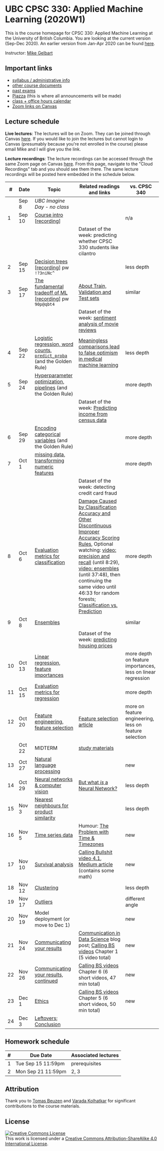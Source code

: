 # UBC CPSC 330: Applied Machine Learning (2020W1)

This is the course homepage for CPSC 330: Applied Machine Learning at the University of British Columbia. You are looking at the current version (Sep-Dec 2020). An earlier version from Jan-Apr 2020 can be found [here](https://github.com/UBC-CS/cpsc330/tree/1.0).

Instructor: [Mike Gelbart](https://www.mikegelbart.com/)


## Important links

* [syllabus / administrative info](docs/course_info.md)
* [other course documents](docs)
* [past exams](exams/)
* [Piazza](https://piazza.com/class/kb2e6nwu3uj23) (this is where all announcements will be made)
* [class + office hours calendar](https://htmlpreview.github.io/?https://github.com/UBC-CS/cpsc330/blob/master/docs/calendar.html)
* [Zoom links on Canvas](https://canvas.ubc.ca/courses/53561/external_tools/15408)

## Lecture schedule

**Live lectures**: The lectures will be on Zoom. They can be joined through Canvas [here](https://canvas.ubc.ca/courses/53561/external_tools/15408). If you would like to join the lectures but cannot login to Canvas (presumably because you're not enrolled in the course) please email Mike and I will give you the link.

**Lecture recordings**: The lecture recordings can be accessed through the same Zoom page on Canvas [here](https://canvas.ubc.ca/courses/53561/external_tools/15408). From this page, navigate to the "Cloud Recordings" tab and you should see them there. The same lecture recordings will be posted here embedded in the schedule below.

| #  | Date  | Topic | Related readings and links | vs. CPSC 340 |
|--- |-------|--------|---------------------------|--------------------|
|   |  Sep 8 | _UBC Imagine Day - no class_ | |
| 1 | Sep 10 | [Course intro](lectures/01_intro.ipynb) [[recording](https://www.dropbox.com/s/3rol8k4ztd61zzq/CPSC-330_Lecture-1_2020-09-10.mp4?dl=0)] ||   n/a
|   |        |       | Dataset of the week: predicting whether CPSC 330 students like cilantro | 
| 2 | Sep 15 | [Decision trees](lectures/02_decision-trees.ipynb) [[recording](https://ubc.zoom.us/rec/share/ieAgJaUW_SoOA6D9gU3zKjeeh4qpUFb2U1K2W30woNe9-mpHvRk2tZuGUL_PqA19._rj95En4-zj3UNc4)] pw `!?3niNc^` | | less depth |
| 3 | Sep 17 | [The fundamental tradeoff of ML](lectures/03_fundamental-tradeoff.ipynb) [[recording](https://ubc.zoom.us/rec/share/IfGQAGNokar3X9_ERd26bV6-ZqzU4S3lK7gwtkCUxLW5fksAbh119vx1-TDqqhES.MtCzr-zV6lrPuvsc)] pw `90p@qbt4` | [About Train, Validation and Test sets](https://towardsdatascience.com/train-validation-and-test-sets-72cb40cba9e7) | similar |
|   |         |      | Dataset of the week: [sentiment analysis of movie reviews](https://www.kaggle.com/utathya/imdb-review-dataset) | 
| 4 | Sep 22 | [Logistic regression, word counts, `predict_proba`](lectures/04_logreg-countvec-proba.ipynb) (and the Golden Rule) | [Meaningless comparisons lead to false optimism in medical machine learning](https://arxiv.org/pdf/1707.06289.pdf) | less depth |
| 5 | Sep 24 | [Hyperparameter optimization, pipelines](lectures/05_hyperopt-pipelines.ipynb) (and the Golden Rule) | | more depth | 
|    |        |      | Dataset of the week: [Predicting income from census data](https://www.kaggle.com/uciml/adult-census-income) | |
|6 | Sep 29 | [Encoding categorical variables](lectures/06_categorical-variables.ipynb) (and the Golden Rule) | | more depth |
| 7 |  Oct 1 | [missing data, transforming numeric features](lectures/07_missingness-scaling.ipynb) |  | more depth
|    |        |       | Dataset of the week: detecting credit card fraud  | 
| 8 | Oct 6 | [Evaluation metrics for classification](lectures/08_classification-metrics.ipynb) | [Damage Caused by Classification Accuracy and Other Discontinuous Improper Accuracy Scoring Rules](https://www.fharrell.com/post/class-damage/), Optional watching: [video: precision and recall](https://youtu.be/3SD6fgNGZSo?t=214) (until 8:29), [video: ensembles](https://youtu.be/3SD6fgNGZSo?t=1386) (until 37:48), then continuing the same video until 46:33 for random forests; [Classification vs. Prediction](https://www.fharrell.com/post/classification/) | more depth
| 9 | Oct 8 | [Ensembles](lectures/09_ensembles.ipynb) |  | similar |
|    |        |         | Dataset of the week: [predicting housing prices](https://www.kaggle.com/c/home-data-for-ml-course/) |
| 10 | Oct 13 | [Linear regression, feature importances](lectures/10_feature-importances.ipynb)  |  | more depth on feature importances, less on linear regression
| 11 | Oct 15 | [Evaluation metrics for regression](lectures/11_regression-metrics.ipynb) | |  more depth
| 12 | Oct 20 | [Feature engineering, feature selection](lectures/12_feature-engineering-selection.ipynb) | [Feature selection article](https://towardsdatascience.com/featuion-techniques-in-machine-learning-with-python-f24e7da3f36e) | more on feature engineering, less on feature selection
|    | Oct 22 | MIDTERM | [study materials](https://www.youtube.com/watch?v=dQw4w9WgXcQ) |
| 13 | Oct 27 | [Natural language processing](lectures/13_natural-language-processing.ipynb) |  |  new
| 14 | Oct 29 | [Neural networks & computer vision](lectures/14_computer-vision.ipynb) | [But what _is_ a Neural Network?](https://www.youtube.com/wrcAruvnKk&list=PLZHQObOWTQDNU6R1_67000Dx_ZCJB-3pi) | less depth
| 15 | Nov 3 | [Nearest neighbours for product similarity](lectures/15_nearest-neighbours.ipynb) | | less depth
| 16 | Nov 5 | [Time series data](lectures/16_time-series.ipynb) | Humour: [The Problem with Time & Timezones](https://www.youtube.com/watch?v=-5wpm-gesOY) | new 
| 17 | Nov 10 | [Survival analysis](lectures/17_survival-analysis.ipynb) | [Calling Bullshit video 4.1](https://www.youtube.com/watch?v=ITWQ5psx9Sw&list=D1Sje5jWxt-4CSZD7bUI4gSPS&index=19&t=0s), [Medium article](https://towardsdatascience.com/survisis-intuition-implementation-in-python-504fde4fcf8e) (contains some math) | new
| 18 | Nov 12 | [Clustering](lectures/18_clustering.ipynb) | | less depth
| 19 | Nov 17 | [Outliers](lectures/19_outliers.ipynb) |  | different angle
| 20 | Nov 19 | Model deployment (or move to Dec 1) | | new 
| 21 | Nov 24 | [Communicating your results](lectures/21_communication.ipynb) |  [Communication in Data Science](https://ubc-mds.github.io/2017-I-542-communication/) blog post; [Calling BS videos](https://www.youtube.com/playlist?list=PLPnZfvKID1Sje5jWxt-4CSZD7bUI4gSPS) Chapter 1 (5 video total) |  new
| 22 | Nov 26 | [Communicating your results, continued](lectures/22_communication-continued.ipynb) | [Calling BS videos](https://www.youtube.com/playlist?list=D1Sje5jWxt-4CSZD7bUI4gSPS) Chapter 6 (6 short videos, 47 min total) | new
| 23 | Dec 1 | [Ethics](lectures/23_ethics.ipynb) | [Calling BS videos](https://www.youtube.com/playlist?list=PLPnZfvKID1Sje5jWxt-4CSZD7bUI4gSPS) Chapter 5 (6 short videos, 50 min total) | new
| 24 | Dec 3 | [Leftovers; Conclusion](lectures/24_leftovers-conclusion.ipynb) |   | 

## Homework schedule

| #  | Due Date  | Associated lectures | 
|--- |-----------|---------------------|
| 1  | Tue Sep 15 11:59pm |    prerequisites      |
| 2  | Mon Sep 21 11:59pm |   2, 3      |


## Attribution

Thank you to [Tomas Beuzen](https://tomasbeuzen.github.io/) and [Varada Kolhatkar](https://kvarada.github.io/) for significant contributions to the course materials.

## License

<a rel="license" href="http://creativecommons.org/licenses/by-sa/4.0/"><img alt="Creative Commons License" style="border-width:0" src="https://i.creativecommons.org/l/by-sa/4.0/88x31.png" /></a><br />This work is licensed under a <a rel="license" href="http://creativecommons.org/licenses/by-sa/4.0/">Creative Commons Attribution-ShareAlike 4.0 International License</a>.
